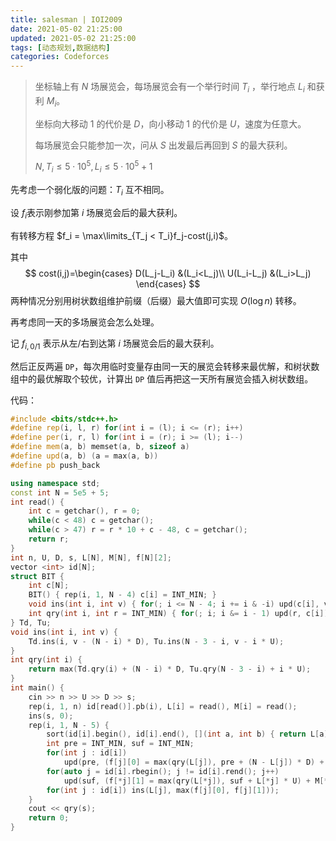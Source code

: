 ```yaml
---
title: salesman | IOI2009
date: 2021-05-02 21:25:00
updated: 2021-05-02 21:25:00
tags: [动态规划,数据结构]
categories: Codeforces
---
```

> 坐标轴上有 $N$ 场展览会，每场展览会有一个举行时间 $T_i$ ，举行地点 $L_i$ 和获利 $M_i$。
>
> 坐标向大移动 $1$ 的代价是 $D$，向小移动 $1$ 的代价是 $U$，速度为任意大。
>
> 每场展览会只能参加一次，问从 $S$ 出发最后再回到 $S$ 的最大获利。
>
> $N,T_i \le 5 \cdot 10^5,L_i \le 5 \cdot 10^5+1$

先考虑一个弱化版的问题：$T_i$ 互不相同。

设 $f_i$表示刚参加第 $i$ 场展览会后的最大获利。

有转移方程 $f_i = \max\limits_{T_j < T_i}f_j-cost(j,i)$。

其中
$$
cost(i,j)=\begin{cases}
D(L_j-L_i) &(L_i<L_j)\\
U(L_i-L_j) &(L_i>L_j)
\end{cases}
$$
两种情况分别用树状数组维护前缀（后缀）最大值即可实现 $O(\log n)$ 转移。

再考虑同一天的多场展览会怎么处理。

记 $f_{i,0/1}$ 表示从左/右到达第 $i$ 场展览会后的最大获利。

然后正反两遍 ```DP```，每次用临时变量存由同一天的展览会转移来最优解，和树状数组中的最优解取个较优，计算出 ```DP``` 值后再把这一天所有展览会插入树状数组。

代码：

```cpp
#include <bits/stdc++.h>
#define rep(i, l, r) for(int i = (l); i <= (r); i++)
#define per(i, r, l) for(int i = (r); i >= (l); i--)
#define mem(a, b) memset(a, b, sizeof a)
#define upd(a, b) (a = max(a, b))
#define pb push_back

using namespace std;
const int N = 5e5 + 5;
int read() {
    int c = getchar(), r = 0;
    while(c < 48) c = getchar();
    while(c > 47) r = r * 10 + c - 48, c = getchar();
    return r;
}
int n, U, D, s, L[N], M[N], f[N][2];
vector <int> id[N];
struct BIT {
    int c[N];
    BIT() { rep(i, 1, N - 4) c[i] = INT_MIN; }
    void ins(int i, int v) { for(; i <= N - 4; i += i & -i) upd(c[i], v); }
    int qry(int i, int r = INT_MIN) { for(; i; i &= i - 1) upd(r, c[i]); return r; }
} Td, Tu;
void ins(int i, int v) {
    Td.ins(i, v - (N - i) * D), Tu.ins(N - 3 - i, v - i * U);
}
int qry(int i) {
    return max(Td.qry(i) + (N - i) * D, Tu.qry(N - 3 - i) + i * U);
}
int main() {
    cin >> n >> U >> D >> s;
    rep(i, 1, n) id[read()].pb(i), L[i] = read(), M[i] = read();
    ins(s, 0);
    rep(i, 1, N - 5) {
        sort(id[i].begin(), id[i].end(), [](int a, int b) { return L[a] < L[b]; });
        int pre = INT_MIN, suf = INT_MIN;
        for(int j : id[i])
            upd(pre, (f[j][0] = max(qry(L[j]), pre + (N - L[j]) * D) + M[j]) - (N - L[j]) * D);
        for(auto j = id[i].rbegin(); j != id[i].rend(); j++)
            upd(suf, (f[*j][1] = max(qry(L[*j]), suf + L[*j] * U) + M[*j]) - L[*j] * U);
        for(int j : id[i]) ins(L[j], max(f[j][0], f[j][1]));
    }
    cout << qry(s);
    return 0;
}
```
